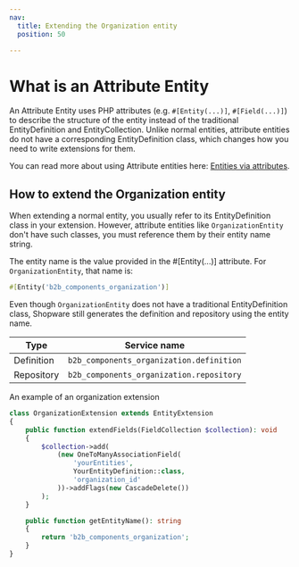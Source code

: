 ```yaml
---
nav:
  title: Extending the Organization entity
  position: 50

---
```


# What is an Attribute Entity

An Attribute Entity uses PHP attributes (e.g. `#[Entity(...)]`, `#[Field(...)]`) to describe the structure of the entity instead of the traditional EntityDefinition and EntityCollection.
Unlike normal entities, attribute entities do not have a corresponding EntityDefinition class, which changes how you need to write extensions for them.

You can read more about using Attribute entities here: [Entities via attributes](../../../../../guides/plugins/plugins/framework/data-handling/entities-via-attributes.md).

## How to extend the Organization entity

When extending a normal entity, you usually refer to its EntityDefinition class in your extension. However, attribute entities like `OrganizationEntity` don't have such classes, you must reference them by their entity name string.

The entity name is the value provided in the #[Entity(...)] attribute. For `OrganizationEntity`, that name is:

```php
#[Entity('b2b_components_organization')]
```

Even though `OrganizationEntity` does not have a traditional EntityDefinition class, Shopware still generates the definition and repository using the entity name.

| Type                        | Service name                                  |
|-----------------------------|-----------------------------------------------|
| Definition | `b2b_components_organization.definition` |
| Repository | `b2b_components_organization.repository` |

An example of an organization extension

```php
class OrganizationExtension extends EntityExtension
{
    public function extendFields(FieldCollection $collection): void
    {
        $collection->add(
            (new OneToManyAssociationField(
                'yourEntities',
                YourEntityDefinition::class,
                'organization_id'
            ))->addFlags(new CascadeDelete())
        );
    }

    public function getEntityName(): string
    {
        return 'b2b_components_organization';
    }
}
```
